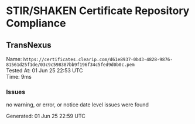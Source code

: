 # STIR/SHAKEN Certificate Repository Compliance

## TransNexus

Name: `https://certificates.clearip.com/d61e8937-0b43-4828-9876-81561d25f1de/03c9c598387bb9f196f34c5fed9d0b0c.pem`\
Tested At: 01 Jun 25 22:53 UTC\
Time: 9ms

### Issues

no warning, or error, or notice date level issues were found

Generated: 01 Jun 25 22:59 UTC